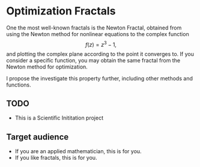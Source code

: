 
# Optimization Fractals

One the most well-known fractals is the Newton Fractal, obtained from using the
Newton method for nonlinear equations to the complex function
$$ f(z) = z^3 - 1,$$
and plotting the complex plane according to the point it converges to.
If you consider a specific function, you may obtain the same fractal from the
Newton method for optimization.

I propose the investigate this property further, including other methods and
functions.

## TODO

  - This is a Scientific Inititation project

## Target audience

  - If you are an applied mathematician, this is for you.
  - If you like fractals, this is for you.
